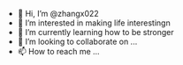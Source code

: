 - 👋 Hi, I’m @zhangx022
- 👀 I’m interested in making life interestingn
- 🌱 I’m currently learning how to be stronger
- 💞️ I’m looking to collaborate on ...
- 📫 How to reach me ...

<!---
zhangx022/zhangx022 is a ✨ special ✨ repository because its `README.md` (this file) appears on your GitHub profile.
You can click the Preview link to take a look at your changes.
--->
